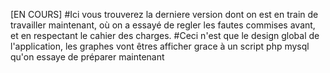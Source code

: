 [EN COURS]
#Ici vous trouverez la derniere version dont on est en train de travailler maintenant, où on a essayé de regler les fautes commises avant, et en respectant le cahier des charges.
#Ceci n'est que le design global de l'application, les graphes vont êtres afficher grace à un script php mysql qu'on essaye de préparer maintenant
